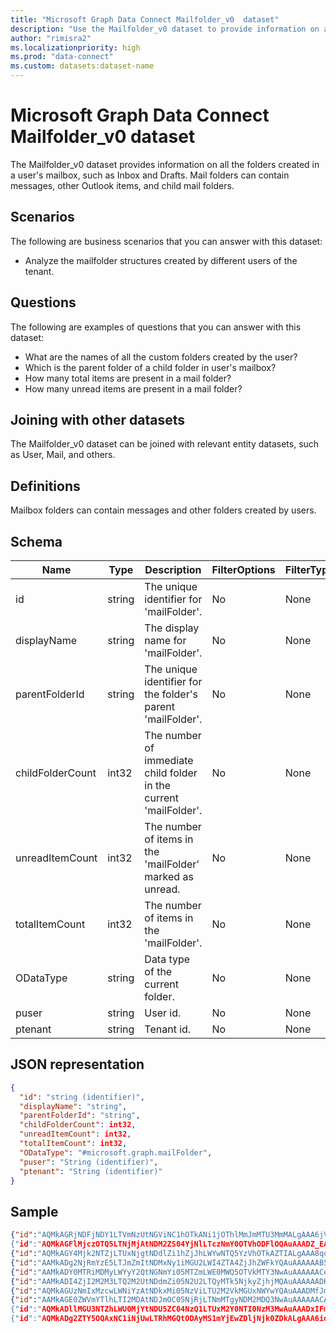 ```yaml
---
title: "Microsoft Graph Data Connect Mailfolder_v0  dataset"
description: "Use the Mailfolder_v0 dataset to provide information on all the folders created in a user's mailbox."
author: "rimisra2"
ms.localizationpriority: high
ms.prod: "data-connect"
ms.custom: datasets:dataset-name
---
```


# Microsoft Graph Data Connect Mailfolder_v0  dataset

The Mailfolder_v0 dataset provides information on all the folders created in a user's mailbox, such as Inbox and Drafts. Mail folders can contain messages, other Outlook items, and child mail folders.
 
## Scenarios

The following are business scenarios that you can answer with this dataset:

- Analyze the mailfolder structures created by different users of the tenant.

## Questions

The following are examples of questions that you can answer with this dataset:

- What are the names of all the custom folders created by the user?
- Which is the parent folder of a child folder in user's mailbox?
- How many total items are present in a mail folder?
- How many unread items are present in a mail folder?

## Joining with other datasets

The Mailfolder_v0 dataset can be joined with relevant entity datasets, such as User, Mail, and others.

## Definitions

Mailbox folders can contain messages and other folders created by users. 

## Schema

| Name  | Type  |  Description  |  FilterOptions  |  FilterType  | 
| ----------- | ----------- | ----------- | ----------- | ----------- |
| id |  string | The unique identifier for 'mailFolder'. | No | None |
| displayName | string | The display name for 'mailFolder'.  | No | None |
| parentFolderId | string | The unique identifier for the folder's parent 'mailFolder'. | No | None |
| childFolderCount | int32 | The number of immediate child folder in the current 'mailFolder'. | No | None |
| unreadItemCount | int32 | The number of items in the 'mailFolder' marked as unread. | No | None |
| totalItemCount | int32 | The number of items in the 'mailFolder'. | No | None |
| ODataType | string | Data type of the current folder. | No | None |
| puser | string | User id. | No |   None |
| ptenant | string  | Tenant id. | No |   None |

## JSON representation

```json
{
  "id": "string (identifier)",
  "displayName": "string",
  "parentFolderId": "string",
  "childFolderCount": int32,
  "unreadItemCount": int32,
  "totalItemCount": int32, 
  "ODataType": "#microsoft.graph.mailFolder",
  "puser": "String (identifier)",
  "ptenant": "String (identifier)"
}
```

## Sample 


```json
{"id":"AQMkAGRjNDFjNDY1LTVmNzUtNGViNC1hOTkANi1jOThlMmJmMTU3MmMALgAAA6jVIxIEDQNNtj9CZVt6SRUBAMquub9EVY9Nv31MRSqT3dQAAAIBWQAAAA==","displayName":"Archive","parentFolderId":"AQMkAGRjNDFjNDY1LTVmNzUtNGViNC1hOTkANi1jOThlMmJmMTU3MmMALgAAA6jVIxIEDQNNtj9CZVt6SRUBAMquub9EVY9Nv31MRSqT3dQAAAIBCAAAAA==","childFolderCount":0,"unreadItemCount":0,"totalItemCount":0,"ODataType":"#microsoft.graph.mailFolder","puser":"0409a7eb-588d-4871-b629-e33de72b8b0d","ptenant":"027d8585-9664-42ed-ae2a-c9e9fddfda22”}
{"id":"AQMkAGFlMjczOTQ5LTNjMjAtNDM2ZS04YjNlLTczNmY0OTVhODFlOQAuAAADZ_EAK_Os2kO_qYnMT9a4zQEASqucXnhIlE2b8iXgsvn1qQAAAgFAAAAA","displayName":"Archive","parentFolderId":"AQMkAGFlMjczOTQ5LTNjMjAtNDM2ZS04YjNlLTczNmY0OTVhODFlOQAuAAADZ_EAK_Os2kO_qYnMT9a4zQEASqucXnhIlE2b8iXgsvn1qQAAAgEIAAAA","childFolderCount":0,"unreadItemCount":0,"totalItemCount":0,"ODataType":"#microsoft.graph.mailFolder","puser":"1715c984-a1ce-4483-b109-643041ef4469","ptenant":"027d8585-9664-42ed-ae2a-c9e9fddfda22”}
{"id":"AQMkAGY4Mjk2NTZjLTUxNjgtNDdlZi1hZjJhLWYwNTQ5YzVhOTkAZTIALgAAA8qoOofxQYpLp-fYvJvsCf0BAKNZARh2HqhDgQvm4HdqNToAAAIBSwAAAA==","displayName":"Archive","parentFolderId":"AQMkAGY4Mjk2NTZjLTUxNjgtNDdlZi1hZjJhLWYwNTQ5YzVhOTkAZTIALgAAA8qoOofxQYpLp-fYvJvsCf0BAKNZARh2HqhDgQvm4HdqNToAAAIBCAAAAA==","childFolderCount":0,"unreadItemCount":0,"totalItemCount":0,"ODataType":"#microsoft.graph.mailFolder","puser":"3853937f-6f46-4fff-a141-1a18be24944e","ptenant":"027d8585-9664-42ed-ae2a-c9e9fddfda22"}
{"id":"AAMkADg2NjRmYzE5LTJmZmItNDMxNy1iMGU2LWI4ZTA4ZjJhZWFkYQAuAAAAAAB5Lb3RUjXQTq_4frfZtHdHAQBBChzDntZLTK9_In9X_H7UAAAAAIw_AAA=","displayName":"Archive","parentFolderId":"AAMkADg2NjRmYzE5LTJmZmItNDMxNy1iMGU2LWI4ZTA4ZjJhZWFkYQAuAAAAAAB5Lb3RUjXQTq_4frfZtHdHAQBBChzDntZLTK9_In9X_H7UAAAAAAEIAAA=","childFolderCount":0,"unreadItemCount":0,"totalItemCount":0,"ODataType":"#microsoft.graph.mailFolder","puser":"3eb5fed9-8c59-4eff-a9ea-ba2b5f1ac27f","ptenant":"027d8585-9664-42ed-ae2a-c9e9fddfda22"}
{"id":"AAMkADY0MTRiMDMyLWYyY2QtNGNmYi05MTZmLWE0MWQ5OTVkMTY3NwAuAAAAAACePVwnVQLQQo3igsKUUNIPAQDDb9In4fFjSKy7cc0yk1OaAAAAAGjHAAA=","displayName":"Archive","parentFolderId":"AAMkADY0MTRiMDMyLWYyY2QtNGNmYi05MTZmLWE0MWQ5OTVkMTY3NwAuAAAAAACePVwnVQLQQo3igsKUUNIPAQDDb9In4fFjSKy7cc0yk1OaAAAAAAEIAAA=","childFolderCount":0,"unreadItemCount":0,"totalItemCount":0,"ODataType":"#microsoft.graph.mailFolder","puser":"6618944e-1fe9-4c03-955e-b1ebbf5737c9","ptenant":"027d8585-9664-42ed-ae2a-c9e9fddfda22"}
{"id":"AAMkADI4ZjI2M2M3LTQ2M2UtNDdmZi05N2U2LTQyMTk5NjkyZjhjMQAuAAAAAADK7KnGlO-0QozWnQc1OrNEAQAVIBI9ITL4T4hmBf4E6xqQAAAAAAFWAAA=","displayName":"Archive","parentFolderId":"AAMkADI4ZjI2M2M3LTQ2M2UtNDdmZi05N2U2LTQyMTk5NjkyZjhjMQAuAAAAAADK7KnGlO-0QozWnQc1OrNEAQAVIBI9ITL4T4hmBf4E6xqQAAAAAAEIAAA=","childFolderCount":0,"unreadItemCount":0,"totalItemCount":0,"ODataType":"#microsoft.graph.mailFolder","puser":"6acddb90-66a1-4a1f-bbd4-4632aac05f3a","ptenant":"027d8585-9664-42ed-ae2a-c9e9fddfda22"}
{"id":"AQMkAGUzNmIxMzcwLWNiYzAtNDkxMi05NzViLTU2M2VkMGUxNWYwYQAuAAADMfJmQyFaPkWIRgjBBrblMgEAi7RMA7eRU0GB-Rxx-trGSwAAAgFjAAAA","displayName":"Archive","parentFolderId":"AQMkAGUzNmIxMzcwLWNiYzAtNDkxMi05NzViLTU2M2VkMGUxNWYwYQAuAAADMfJmQyFaPkWIRgjBBrblMgEAi7RMA7eRU0GB-Rxx-trGSwAAAgEIAAAA","childFolderCount":0,"unreadItemCount":0,"totalItemCount":0,"ODataType":"#microsoft.graph.mailFolder","puser":"6f995c2b-2dcc-433f-9409-7d847d3935fb","ptenant":"027d8585-9664-42ed-ae2a-c9e9fddfda22"}
{"id":"AAMkAGE0ZWVmYTlhLTI2MDAtNDJmOC05NjRjLTNmMTgyNDM2MDQ3NwAuAAAAAACAHUC988Z9QbixVUMtutstAQDR4t3ZE8_6QpbkP-csYqiqAAAAAGrMAAA=","displayName":"Clutter","parentFolderId":"AAMkAGE0ZWVmYTlhLTI2MDAtNDJmOC05NjRjLTNmMTgyNDM2MDQ3NwAuAAAAAACAHUC988Z9QbixVUMtutstAQDR4t3ZE8_6QpbkP-csYqiqAAAAAAEIAAA=","childFolderCount":0,"unreadItemCount":0,"totalItemCount":0,"ODataType":"#microsoft.graph.mailFolder","puser":"820779bc-217e-4370-bb81-4f34a124c072","ptenant":"027d8585-9664-42ed-ae2a-c9e9fddfda22”}
{"id":"AQMkADllMGU3NTZhLWU0MjYtNDU5ZC04NzQ1LTUxM2Y0NTI0NzM3MwAuAAADxIFm2RiFrU2EhVfwmeCNMgEA1DBbvNXM6ke6YeAsGY2R0AAAAmxQAAAA","displayName":"Archive","parentFolderId":"AQMkADllMGU3NTZhLWU0MjYtNDU5ZC04NzQ1LTUxM2Y0NTI0NzM3MwAuAAADxIFm2RiFrU2EhVfwmeCNMgEA1DBbvNXM6ke6YeAsGY2R0AAAAgEIAAAA","childFolderCount":0,"unreadItemCount":0,"totalItemCount":0,"ODataType":"#microsoft.graph.mailFolder","puser":"883bfe1c-445d-4848-8db1-b677b16ed4be","ptenant":"027d8585-9664-42ed-ae2a-c9e9fddfda22"}
{"id":"AQMkADg2ZTY5OQAxNC1iNjUwLTRhMGQtODAyMS1mYjEwZDljNjk0ZDkALgAAA6idTB5WAhNBq_ijW0PQP7oBAMd8Z-5o8NJGmHQhTTXS3RYAAAIBXAAAAA==","displayName":"Archive","parentFolderId":"AQMkADg2ZTY5OQAxNC1iNjUwLTRhMGQtODAyMS1mYjEwZDljNjk0ZDkALgAAA6idTB5WAhNBq_ijW0PQP7oBAMd8Z-5o8NJGmHQhTTXS3RYAAAIBCAAAAA==","childFolderCount":0,"unreadItemCount":0,"totalItemCount":0,"ODataType":"#microsoft.graph.mailFolder","puser":"c2381f5a-ef48-439a-b44a-a47311537c53","ptenant":"027d8585-9664-42ed-ae2a-c9e9fddfda22"}
```
